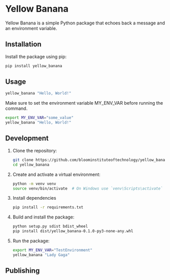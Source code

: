 # Yellow Banana

Yellow Banana is a simple Python package that echoes back a message and an environment variable.

## Installation

Install the package using pip:

```bash
pip install yellow_banana
```

## Usage

```bash
yellow_banana "Hello, World!"
```

Make sure to set the environment variable MY_ENV_VAR before running the command.

```bash
export MY_ENV_VAR="some_value"
yellow_banana "Hello, World!"
```

## Development

1. Clone the repository:

    ```bash
    git clone https://github.com/bloominstituteoftechnology/yellow_banana.git
    cd yellow_banana
    ```

2. Create and activate a virtual environment:

    ```bash
    python -m venv venv
    source venv/bin/activate  # On Windows use `venv\Scripts\activate`
    ```

3. Install dependencies

    ```bash
    pip install -r requirements.txt
    ```

4. Build and install the package:

    ```bash
    python setup.py sdist bdist_wheel
    pip install dist/yellow_banana-0.1.0-py3-none-any.whl
    ```

5. Run the package:

    ```bash
    export MY_ENV_VAR="TestEnvironment"
    yellow_banana "Lady Gaga"
    ```

## Publishing

